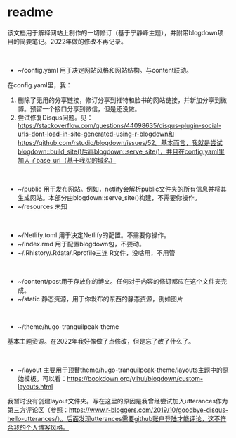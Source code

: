 # readme

该文档用于解释网站上制作的一切修订（基于宁静峰主题），并附带blogdown项目的简要笔记。2022年做的修改不再记录。

&nbsp;

* ~/config.yaml 用于决定网站风格和网站结构。与content联动。

在config.yaml里，我：

1. 删除了无用的分享链接，修订分享到推特和脸书的网站链接，并新加分享到微博。预留一个接口分享到微信，但是还没做。
2. 尝试修复Disqus问题。见：https://stackoverflow.com/questions/44098635/disqus-plugin-social-urls-dont-load-in-site-generated-using-r-blogdown和https://github.com/rstudio/blogdown/issues/52。基本而言，我就是尝试blogdown::build_site()后再blogdown::serve_site()，并且在config.yaml里加入了base_url（基于我买的域名）

&nbsp;

* ~/public 用于发布网站。例如，netlify会解析public文件夹的所有信息并将其生成网站。本部分由blogdown::serve_site()构建，不需要你操作。
* ~/resources 未知

&nbsp;

* ~/Netlify.toml 用于决定Netlify的配置。不需要你操作。
* ~/Index.rmd 用于配置blogdown包，不要动。
* ~/.Rhistory/.Rdata/.Rprofile三连 R文件，没啥用，不用管

&nbsp;

* ~/content/post用于存放你的博文。任何对于内容的修订都应在这个文件夹完成。
* ~/static 静态资源，用于你发布的东西的静态资源，例如图片

&nbsp;

* ~/theme/hugo-tranquilpeak-theme

基本主题资源。在2022年我好像做了点修改，但是忘了改了什么了。

&nbsp;

* ~/layout 主要用于顶替theme/hugo-tranquilpeak-theme/layouts主题中的原始模板。可以看：https://bookdown.org/yihui/blogdown/custom-layouts.html

我暂时没有创建layout文件夹。写在这里的原因是我曾经尝试加入utterances作为第三方评论区（参照：https://www.r-bloggers.com/2019/10/goodbye-disqus-hello-utterances/）。后面发现utterances需要github账户登陆才能评论，这不符合我的个人博客风格。
